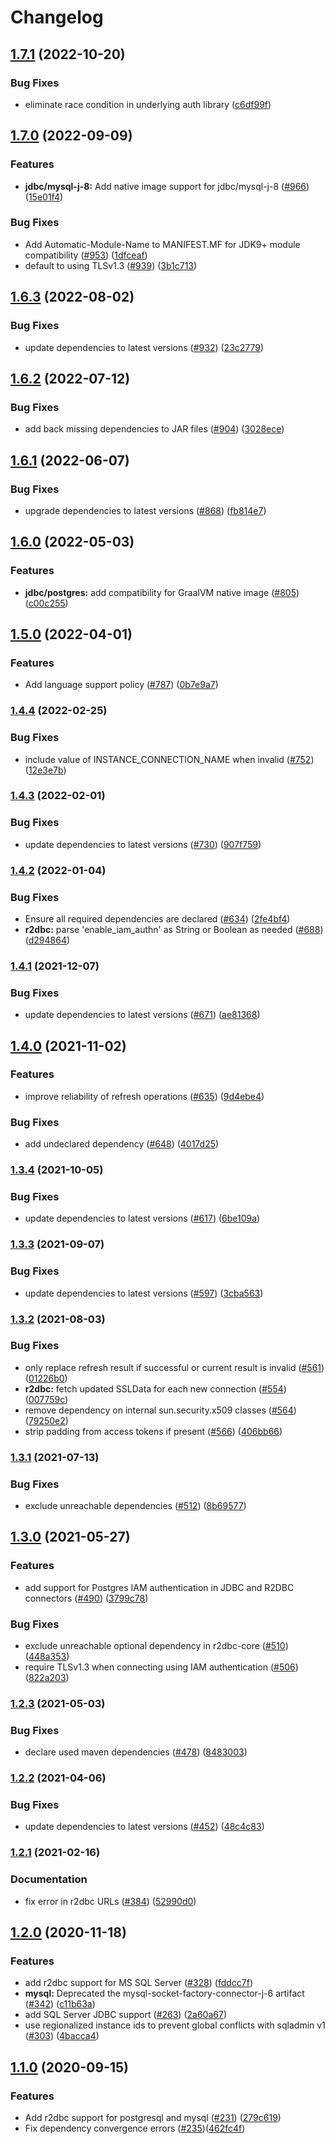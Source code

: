 # Changelog

## [1.7.1](https://github.com/GoogleCloudPlatform/cloud-sql-jdbc-socket-factory/compare/v1.7.0...v1.7.1) (2022-10-20)


### Bug Fixes

* eliminate race condition in underlying auth library ([c6df99f](https://github.com/GoogleCloudPlatform/cloud-sql-jdbc-socket-factory/commit/c6df99f3e894d95ffe66b0b129085ae6777f1667))

## [1.7.0](https://github.com/GoogleCloudPlatform/cloud-sql-jdbc-socket-factory/compare/v1.6.3...v1.7.0) (2022-09-09)


### Features

* **jdbc/mysql-j-8:** Add native image support for jdbc/mysql-j-8 ([#966](https://github.com/GoogleCloudPlatform/cloud-sql-jdbc-socket-factory/issues/966)) ([15e01f4](https://github.com/GoogleCloudPlatform/cloud-sql-jdbc-socket-factory/commit/15e01f41e4802ff49090cd7cd62dec7b6b2c6a57))


### Bug Fixes

* Add Automatic-Module-Name to MANIFEST.MF for JDK9+ module compatibility ([#953](https://github.com/GoogleCloudPlatform/cloud-sql-jdbc-socket-factory/issues/953)) ([1dfceaf](https://github.com/GoogleCloudPlatform/cloud-sql-jdbc-socket-factory/commit/1dfceafc01ea0d02778485ba1d25ed3746995d45))
* default to using TLSv1.3 ([#939](https://github.com/GoogleCloudPlatform/cloud-sql-jdbc-socket-factory/issues/939)) ([3b1c713](https://github.com/GoogleCloudPlatform/cloud-sql-jdbc-socket-factory/commit/3b1c7132959b7b24657246da03cdb1a92bdb5764))

## [1.6.3](https://github.com/GoogleCloudPlatform/cloud-sql-jdbc-socket-factory/compare/v1.6.2...v1.6.3) (2022-08-02)


### Bug Fixes

* update dependencies to latest versions ([#932](https://github.com/GoogleCloudPlatform/cloud-sql-jdbc-socket-factory/issues/932)) ([23c2779](https://github.com/GoogleCloudPlatform/cloud-sql-jdbc-socket-factory/commit/23c277919556b2006b7f5ec9ed8ed40c3d6f784d))

## [1.6.2](https://github.com/GoogleCloudPlatform/cloud-sql-jdbc-socket-factory/compare/v1.6.1...v1.6.2) (2022-07-12)


### Bug Fixes

* add back missing dependencies to JAR files ([#904](https://github.com/GoogleCloudPlatform/cloud-sql-jdbc-socket-factory/issues/904)) ([3028ece](https://github.com/GoogleCloudPlatform/cloud-sql-jdbc-socket-factory/commit/3028ecef050c0fa063ee6bd62197029e54dedaa9))

## [1.6.1](https://github.com/GoogleCloudPlatform/cloud-sql-jdbc-socket-factory/compare/v1.6.0...v1.6.1) (2022-06-07)


### Bug Fixes

* upgrade dependencies to latest versions ([#868](https://github.com/GoogleCloudPlatform/cloud-sql-jdbc-socket-factory/issues/868)) ([fb814e7](https://github.com/GoogleCloudPlatform/cloud-sql-jdbc-socket-factory/commit/fb814e72e7ed95dda1bc619899040068a5bf3460))

## [1.6.0](https://github.com/GoogleCloudPlatform/cloud-sql-jdbc-socket-factory/compare/v1.5.0...v1.6.0) (2022-05-03)


### Features

* **jdbc/postgres:** add compatibility for GraalVM native image ([#805](https://github.com/GoogleCloudPlatform/cloud-sql-jdbc-socket-factory/issues/805)) ([c00c255](https://github.com/GoogleCloudPlatform/cloud-sql-jdbc-socket-factory/commit/c00c25533e31caadf0db8c50077cc1c310fd106c))

## [1.5.0](https://github.com/GoogleCloudPlatform/cloud-sql-jdbc-socket-factory/compare/v1.4.4...v1.5.0) (2022-04-01)


### Features

* Add language support policy ([#787](https://github.com/GoogleCloudPlatform/cloud-sql-jdbc-socket-factory/issues/787)) ([0b7e9a7](https://github.com/GoogleCloudPlatform/cloud-sql-jdbc-socket-factory/commit/0b7e9a79f49d7e50bf3ce5982e0d021d2ed45eea))

### [1.4.4](https://github.com/GoogleCloudPlatform/cloud-sql-jdbc-socket-factory/compare/v1.4.3...v1.4.4) (2022-02-25)


### Bug Fixes

* include value of INSTANCE_CONNECTION_NAME when invalid ([#752](https://github.com/GoogleCloudPlatform/cloud-sql-jdbc-socket-factory/issues/752)) ([12e3e7b](https://github.com/GoogleCloudPlatform/cloud-sql-jdbc-socket-factory/commit/12e3e7bcd82cba3d625d5c05bec7f0120c8f2ad6))

### [1.4.3](https://github.com/GoogleCloudPlatform/cloud-sql-jdbc-socket-factory/compare/v1.4.2...v1.4.3) (2022-02-01)


### Bug Fixes

* update dependencies to latest versions ([#730](https://github.com/GoogleCloudPlatform/cloud-sql-jdbc-socket-factory/issues/730)) ([907f759](https://github.com/GoogleCloudPlatform/cloud-sql-jdbc-socket-factory/commit/907f7598b757e2dbf66e97c5e51850f5cc1cfa49))

### [1.4.2](https://www.github.com/GoogleCloudPlatform/cloud-sql-jdbc-socket-factory/compare/v1.4.1...v1.4.2) (2022-01-04)


### Bug Fixes

* Ensure all required dependencies are declared ([#634](https://www.github.com/GoogleCloudPlatform/cloud-sql-jdbc-socket-factory/issues/634)) ([2fe4bf4](https://www.github.com/GoogleCloudPlatform/cloud-sql-jdbc-socket-factory/commit/2fe4bf4a6dae64da16d07528830af3327efd599b))
* **r2dbc:** parse 'enable_iam_authn' as String or Boolean as needed ([#688](https://www.github.com/GoogleCloudPlatform/cloud-sql-jdbc-socket-factory/issues/688)) ([d294864](https://www.github.com/GoogleCloudPlatform/cloud-sql-jdbc-socket-factory/commit/d2948640cb111f5b0f621da0cdaa68843feefe7b))

### [1.4.1](https://www.github.com/GoogleCloudPlatform/cloud-sql-jdbc-socket-factory/compare/v1.4.0...v1.4.1) (2021-12-07)


### Bug Fixes

* update dependencies to latest versions ([#671](https://www.github.com/GoogleCloudPlatform/cloud-sql-jdbc-socket-factory/issues/671)) ([ae81368](https://www.github.com/GoogleCloudPlatform/cloud-sql-jdbc-socket-factory/commit/ae81368bc6e0e7d838c6d1b11e936e186359ffec))

## [1.4.0](https://www.github.com/GoogleCloudPlatform/cloud-sql-jdbc-socket-factory/compare/v1.3.4...v1.4.0) (2021-11-02)


### Features

* improve reliability of refresh operations ([#635](https://www.github.com/GoogleCloudPlatform/cloud-sql-jdbc-socket-factory/issues/635)) ([9d4ebe4](https://www.github.com/GoogleCloudPlatform/cloud-sql-jdbc-socket-factory/commit/9d4ebe405c9c67f5c7ac741c0f6c4fde784d7f7c))


### Bug Fixes

* add undeclared dependency ([#648](https://www.github.com/GoogleCloudPlatform/cloud-sql-jdbc-socket-factory/issues/648)) ([4017d25](https://www.github.com/GoogleCloudPlatform/cloud-sql-jdbc-socket-factory/commit/4017d25cf16c4c9a48d87f23f0c0f84c5dd5f2ac))

### [1.3.4](https://www.github.com/GoogleCloudPlatform/cloud-sql-jdbc-socket-factory/compare/v1.3.3...v1.3.4) (2021-10-05)


### Bug Fixes

* update dependencies to latest versions ([#617](https://www.github.com/GoogleCloudPlatform/cloud-sql-jdbc-socket-factory/issues/617)) ([6be109a](https://www.github.com/GoogleCloudPlatform/cloud-sql-jdbc-socket-factory/commit/6be109a95f224c43d1c677e9d1be97b6d05f3b8b))

### [1.3.3](https://www.github.com/GoogleCloudPlatform/cloud-sql-jdbc-socket-factory/compare/v1.3.2...v1.3.3) (2021-09-07)


### Bug Fixes

* update dependencies to latest versions ([#597](https://www.github.com/GoogleCloudPlatform/cloud-sql-jdbc-socket-factory/issues/597)) ([3cba563](https://www.github.com/GoogleCloudPlatform/cloud-sql-jdbc-socket-factory/commit/3cba563023ac1cfcafd94d877865d1d315bb78a6))

### [1.3.2](https://www.github.com/GoogleCloudPlatform/cloud-sql-jdbc-socket-factory/compare/v1.3.1...v1.3.2) (2021-08-03)


### Bug Fixes

* only replace refresh result if successful or current result is invalid ([#561](https://www.github.com/GoogleCloudPlatform/cloud-sql-jdbc-socket-factory/issues/561)) ([01226b0](https://www.github.com/GoogleCloudPlatform/cloud-sql-jdbc-socket-factory/commit/01226b000b4596c76ed5809d02853b353725b669))
* **r2dbc:** fetch updated SSLData for each new connection ([#554](https://www.github.com/GoogleCloudPlatform/cloud-sql-jdbc-socket-factory/issues/554)) ([007759c](https://www.github.com/GoogleCloudPlatform/cloud-sql-jdbc-socket-factory/commit/007759ce9f63ed4247dbeef61772f86f6708d0ac))
* remove dependency on internal sun.security.x509 classes ([#564](https://www.github.com/GoogleCloudPlatform/cloud-sql-jdbc-socket-factory/issues/564)) ([79250e2](https://www.github.com/GoogleCloudPlatform/cloud-sql-jdbc-socket-factory/commit/79250e24bbe89ab39d506910b5fb1160a4c1f695))
* strip padding from access tokens if present ([#566](https://www.github.com/GoogleCloudPlatform/cloud-sql-jdbc-socket-factory/issues/566)) ([406bb66](https://www.github.com/GoogleCloudPlatform/cloud-sql-jdbc-socket-factory/commit/406bb66a37f34ba8b7a7a6f84a64a9e20e9cc925))

### [1.3.1](https://www.github.com/GoogleCloudPlatform/cloud-sql-jdbc-socket-factory/compare/v1.3.0...v1.3.1) (2021-07-13)


### Bug Fixes

* exclude unreachable dependencies ([#512](https://www.github.com/GoogleCloudPlatform/cloud-sql-jdbc-socket-factory/issues/512)) ([8b69577](https://www.github.com/GoogleCloudPlatform/cloud-sql-jdbc-socket-factory/commit/8b69577c8653ca61fa6ac66e021cd03d565f05e8))

## [1.3.0](https://www.github.com/GoogleCloudPlatform/cloud-sql-jdbc-socket-factory/compare/v1.2.3...v1.3.0) (2021-05-27)


### Features

* add support for Postgres IAM authentication in JDBC and R2DBC connectors ([#490](https://www.github.com/GoogleCloudPlatform/cloud-sql-jdbc-socket-factory/issues/490)) ([3799c78](https://www.github.com/GoogleCloudPlatform/cloud-sql-jdbc-socket-factory/commit/3799c78c257d3aafcb535ca5d339f87dddee8843))


### Bug Fixes

* exclude unreachable optional dependency in r2dbc-core ([#510](https://www.github.com/GoogleCloudPlatform/cloud-sql-jdbc-socket-factory/issues/510)) ([448a353](https://www.github.com/GoogleCloudPlatform/cloud-sql-jdbc-socket-factory/commit/448a35339edde00be43b509239457b1c856d855a))
* require TLSv1.3 when connecting using IAM authentication ([#506](https://www.github.com/GoogleCloudPlatform/cloud-sql-jdbc-socket-factory/issues/506)) ([822a203](https://www.github.com/GoogleCloudPlatform/cloud-sql-jdbc-socket-factory/commit/822a203ce25d49c58cd1d6a843b60da23d16fbd1))

### [1.2.3](https://www.github.com/GoogleCloudPlatform/cloud-sql-jdbc-socket-factory/compare/v1.2.2...v1.2.3) (2021-05-03)


### Bug Fixes

* declare used maven dependencies ([#478](https://www.github.com/GoogleCloudPlatform/cloud-sql-jdbc-socket-factory/issues/478)) ([8483003](https://www.github.com/GoogleCloudPlatform/cloud-sql-jdbc-socket-factory/commit/8483003e2a6b0ac5bc813b9ad8995ff8acdd14ae))

### [1.2.2](https://www.github.com/GoogleCloudPlatform/cloud-sql-jdbc-socket-factory/compare/v1.2.1...v1.2.2) (2021-04-06)


### Bug Fixes

* update dependencies to latest versions ([#452](https://www.github.com/GoogleCloudPlatform/cloud-sql-jdbc-socket-factory/issues/452)) ([48c4c83](https://www.github.com/GoogleCloudPlatform/cloud-sql-jdbc-socket-factory/commit/48c4c837c9aee87277cd64650139597c033e0bae))

### [1.2.1](https://www.github.com/GoogleCloudPlatform/cloud-sql-jdbc-socket-factory/compare/v1.2.0...v1.2.1) (2021-02-16)


### Documentation

* fix error in r2dbc URLs ([#384](https://www.github.com/GoogleCloudPlatform/cloud-sql-jdbc-socket-factory/issues/384)) ([52990d0](https://www.github.com/GoogleCloudPlatform/cloud-sql-jdbc-socket-factory/commit/52990d00254d1e36e8e1fc8e788a6953ef1b3722))

## [1.2.0](https://www.github.com/GoogleCloudPlatform/cloud-sql-jdbc-socket-factory/compare/v1.1.0...v1.2.0) (2020-11-18)


### Features

* add r2dbc support for MS SQL Server ([#328](https://www.github.com/GoogleCloudPlatform/cloud-sql-jdbc-socket-factory/issues/328)) ([fddcc7f](https://www.github.com/GoogleCloudPlatform/cloud-sql-jdbc-socket-factory/commit/fddcc7f42f63caa9fc3026fa6348df5cf0751af8))
* **mysql:** Deprecated the mysql-socket-factory-connector-j-6 artifact ([#342](https://www.github.com/GoogleCloudPlatform/cloud-sql-jdbc-socket-factory/issues/342)) ([c11b63a](https://www.github.com/GoogleCloudPlatform/cloud-sql-jdbc-socket-factory/commit/c11b63a574d4c55c71d191ef2070b5e770b17b9e))
* add SQL Server JDBC support ([#263](https://www.github.com/GoogleCloudPlatform/cloud-sql-jdbc-socket-factory/issues/263)) ([2a60a67](https://www.github.com/GoogleCloudPlatform/cloud-sql-jdbc-socket-factory/commit/2a60a67d3a7a31f4138894e8cc8e5dfd6b3a2c04))
* use regionalized instance ids to prevent global conflicts with sqladmin v1 ([#303](https://www.github.com/GoogleCloudPlatform/cloud-sql-jdbc-socket-factory/issues/303)) ([4bacca4](https://www.github.com/GoogleCloudPlatform/cloud-sql-jdbc-socket-factory/commit/4bacca40b49cc1867a06cf4b2b7cc04c94ad9a07))


## [1.1.0](https://www.github.com/GoogleCloudPlatform/cloud-sql-jdbc-socket-factory/compare/v1.0.16...v1.1.0) (2020-09-15)


### Features

* Add r2dbc support for postgresql and mysql ([#231](https://www.github.com/GoogleCloudPlatform/cloud-sql-jdbc-socket-factory/issues/231)) ([279c619](https://www.github.com/GoogleCloudPlatform/cloud-sql-jdbc-socket-factory/commit/279c619e66c83bf94d9168d6ab512512c3042c68))
* Fix dependency convergence errors ([#235](https://github.com/GoogleCloudPlatform/cloud-sql-jdbc-socket-factory/issues/235))([462fc4f](https://github.com/GoogleCloudPlatform/cloud-sql-jdbc-socket-factory/commit/462fc4ffeb20b3f7f5243e86619bcecaa24157f0))
